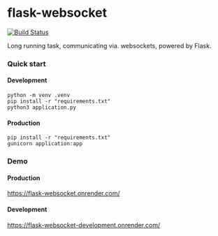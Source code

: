 # flask-websocket

[![Build Status](https://travis-ci.com/chrisborbidge/flask-websocket.svg?branch=master)](https://travis-ci.com/chrisborbidge/flask-websocket)

Long running task, communicating via. websockets, powered by Flask. 

### Quick start

#### Development
```
python -m venv .venv
pip install -r "requirements.txt"
python3 application.py
```

#### Production
```
pip install -r "requirements.txt"
gunicorn application:app
```

### Demo

#### Production
https://flask-websocket.onrender.com/

#### Development
https://flask-websocket-development.onrender.com/
